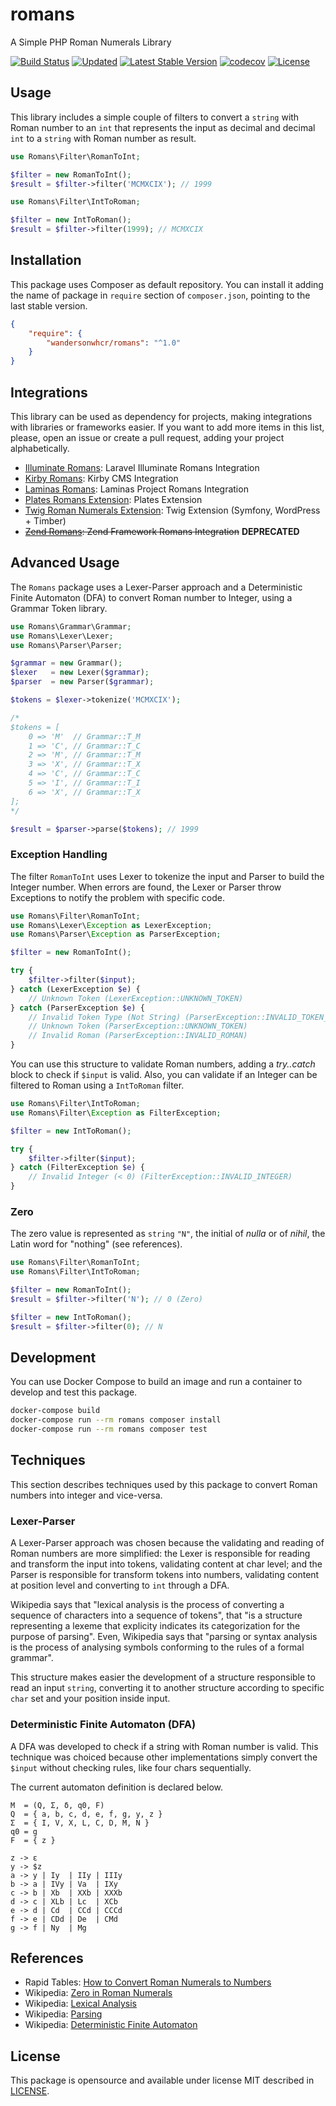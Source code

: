 # romans

A Simple PHP Roman Numerals Library

[![Build Status](https://github.com/wandersonwhcr/romans/actions/workflows/test.yml/badge.svg?branch=main)](https://github.com/wandersonwhcr/romans/actions/workflows/test.yml?query=branch%3Amain)
[![Updated](https://github.com/wandersonwhcr/romans/actions/workflows/updated.yml/badge.svg)](https://github.com/wandersonwhcr/romans/actions/workflows/updated.yml)
[![Latest Stable Version](https://poser.pugx.org/wandersonwhcr/romans/v/stable?format=flat)](https://packagist.org/packages/wandersonwhcr/romans)
[![codecov](https://codecov.io/gh/wandersonwhcr/romans/branch/main/graph/badge.svg)](https://codecov.io/gh/wandersonwhcr/romans)
[![License](https://poser.pugx.org/wandersonwhcr/romans/license?format=flat)](https://packagist.org/packages/wandersonwhcr/romans)

## Usage

This library includes a simple couple of filters to convert a `string` with
Roman number to an `int` that represents the input as decimal and decimal `int`
to a `string` with Roman number as result.

```php
use Romans\Filter\RomanToInt;

$filter = new RomanToInt();
$result = $filter->filter('MCMXCIX'); // 1999
```

```php
use Romans\Filter\IntToRoman;

$filter = new IntToRoman();
$result = $filter->filter(1999); // MCMXCIX
```

## Installation

This package uses Composer as default repository. You can install it adding the
name of package in `require` section of `composer.json`, pointing to the last
stable version.

```json
{
    "require": {
        "wandersonwhcr/romans": "^1.0"
    }
}
```

## Integrations

This library can be used as dependency for projects, making integrations with
libraries or frameworks easier. If you want to add more items in this list,
please, open an issue or create a pull request, adding your project
alphabetically.

* [Illuminate Romans](https://github.com/wandersonwhcr/illuminate-romans): Laravel Illuminate Romans Integration
* [Kirby Romans](https://github.com/moevbiz/k3-romans): Kirby CMS Integration
* [Laminas Romans](https://github.com/wandersonwhcr/laminas-romans): Laminas Project Romans Integration
* [Plates Romans Extension](https://github.com/wandersonwhcr/plates-romans): Plates Extension
* [Twig Roman Numerals Extension](https://github.com/EmilMassey/twig-roman-numerals): Twig Extension (Symfony, WordPress + Timber)
* ~~[Zend Romans](https://github.com/wandersonwhcr/zend-romans): Zend Framework Romans Integration~~ **DEPRECATED**

## Advanced Usage

The `Romans` package uses a Lexer-Parser approach and a Deterministic Finite
Automaton (DFA) to convert Roman number to Integer, using a Grammar Token
library.

```php
use Romans\Grammar\Grammar;
use Romans\Lexer\Lexer;
use Romans\Parser\Parser;

$grammar = new Grammar();
$lexer   = new Lexer($grammar);
$parser  = new Parser($grammar);

$tokens = $lexer->tokenize('MCMXCIX');

/*
$tokens = [
    0 => 'M'  // Grammar::T_M
    1 => 'C', // Grammar::T_C
    2 => 'M', // Grammar::T_M
    3 => 'X', // Grammar::T_X
    4 => 'C', // Grammar::T_C
    5 => 'I', // Grammar::T_I
    6 => 'X', // Grammar::T_X
];
*/

$result = $parser->parse($tokens); // 1999
```

### Exception Handling

The filter `RomanToInt` uses Lexer to tokenize the input and Parser to build the
Integer number. When errors are found, the Lexer or Parser throw Exceptions to
notify the problem with specific code.

```php
use Romans\Filter\RomanToInt;
use Romans\Lexer\Exception as LexerException;
use Romans\Parser\Exception as ParserException;

$filter = new RomanToInt();

try {
    $filter->filter($input);
} catch (LexerException $e) {
    // Unknown Token (LexerException::UNKNOWN_TOKEN)
} catch (ParserException $e) {
    // Invalid Token Type (Not String) (ParserException::INVALID_TOKEN_TYPE)
    // Unknown Token (ParserException::UNKNOWN_TOKEN)
    // Invalid Roman (ParserException::INVALID_ROMAN)
}
```

You can use this structure to validate Roman numbers, adding a _try..catch_
block to check if `$input` is valid. Also, you can validate if an Integer can be
filtered to Roman using a `IntToRoman` filter.

```php
use Romans\Filter\IntToRoman;
use Romans\Filter\Exception as FilterException;

$filter = new IntToRoman();

try {
    $filter->filter($input);
} catch (FilterException $e) {
    // Invalid Integer (< 0) (FilterException::INVALID_INTEGER)
}
```

### Zero

The zero value is represented as `string` `"N"`, the initial of _nulla_ or of
_nihil_, the Latin word for "nothing" (see references).

```php
use Romans\Filter\RomanToInt;
use Romans\Filter\IntToRoman;

$filter = new RomanToInt();
$result = $filter->filter('N'); // 0 (Zero)

$filter = new IntToRoman();
$result = $filter->filter(0); // N
```

## Development

You can use Docker Compose to build an image and run a container to develop and
test this package.

```bash
docker-compose build
docker-compose run --rm romans composer install
docker-compose run --rm romans composer test
```

## Techniques

This section describes techniques used by this package to convert Roman numbers
into integer and vice-versa.

### Lexer-Parser

A Lexer-Parser approach was chosen because the validating and reading of Roman
numbers are more simplified: the Lexer is responsible for reading and transform
the input into tokens, validating content at char level; and the Parser is
responsible for transform tokens into numbers, validating content at position
level and converting to `int` through a DFA.

Wikipedia says that "lexical analysis is the process of converting a sequence of
characters into a sequence of tokens", that "is a structure representing a
lexeme that explicity indicates its categorization for the purpose of parsing".
Even, Wikipedia says that "parsing or syntax analysis is the process of
analysing symbols conforming to the rules of a formal grammar".

This structure makes easier the development of a structure responsible to read
an input `string`, converting it to another structure according to specific
`char` set and your position inside input.

### Deterministic Finite Automaton (DFA)

A DFA was developed to check if a string with Roman number is valid. This
technique was choiced because other implementations simply convert the `$input`
without checking rules, like four chars sequentially.

The current automaton definition is declared below.

```plain
M  = (Q, Σ, δ, q0, F)
Q  = { a, b, c, d, e, f, g, y, z }
Σ  = { I, V, X, L, C, D, M, N }
q0 = g
F  = { z }

z -> ε
y -> $z
a -> y | Iy  | IIy | IIIy
b -> a | IVy | Va  | IXy
c -> b | Xb  | XXb | XXXb
d -> c | XLb | Lc  | XCb
e -> d | Cd  | CCd | CCCd
f -> e | CDd | De  | CMd
g -> f | Ny  | Mg
```

## References

* Rapid Tables: [How to Convert Roman Numerals to Numbers](http://www.rapidtables.com/convert/number/how-roman-numerals-to-number.htm)
* Wikipedia: [Zero in Roman Numerals](https://en.wikipedia.org/wiki/Roman_numerals#Zero)
* Wikipedia: [Lexical Analysis](https://en.wikipedia.org/wiki/Lexical_analysis)
* Wikipedia: [Parsing](https://en.wikipedia.org/wiki/Parsing)
* Wikipedia: [Deterministic Finite Automaton](https://en.wikipedia.org/wiki/Deterministic_finite_automaton)

## License

This package is opensource and available under license MIT described in
[LICENSE](https://github.com/wandersonwhcr/romans/blob/main/LICENSE).
